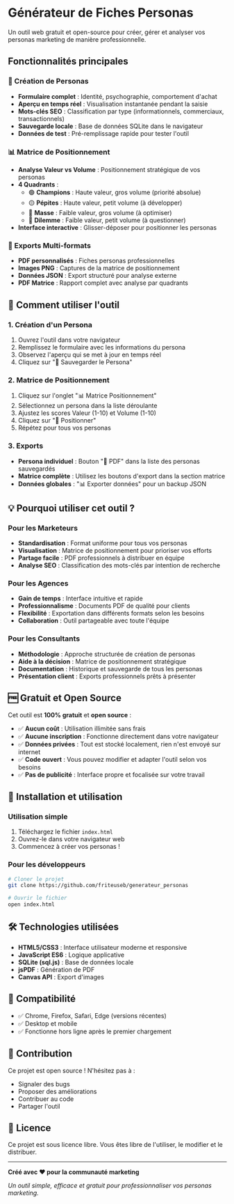 # Générateur de Fiches Personas

Un outil web gratuit et open-source pour créer, gérer et analyser vos personas marketing de manière professionnelle.

##  Fonctionnalités principales

### 👤 Création de Personas
- **Formulaire complet** : Identité, psychographie, comportement d'achat
- **Aperçu en temps réel** : Visualisation instantanée pendant la saisie
- **Mots-clés SEO** : Classification par type (informationnels, commerciaux, transactionnels)
- **Sauvegarde locale** : Base de données SQLite dans le navigateur
- **Données de test** : Pré-remplissage rapide pour tester l'outil

### 📊 Matrice de Positionnement
- **Analyse Valeur vs Volume** : Positionnement stratégique de vos personas
- **4 Quadrants** :
  - 🟢 **Champions** : Haute valeur, gros volume (priorité absolue)
  - 🟡 **Pépites** : Haute valeur, petit volume (à développer)
  - 🔵 **Masse** : Faible valeur, gros volume (à optimiser)
  - 🔴 **Dilemme** : Faible valeur, petit volume (à questionner)
- **Interface interactive** : Glisser-déposer pour positionner les personas

### 📁 Exports Multi-formats
- **PDF personnalisés** : Fiches personas professionnelles
- **Images PNG** : Captures de la matrice de positionnement
- **Données JSON** : Export structuré pour analyse externe
- **PDF Matrice** : Rapport complet avec analyse par quadrants

## 🚀 Comment utiliser l'outil

### 1. Création d'un Persona
1. Ouvrez l'outil dans votre navigateur
2. Remplissez le formulaire avec les informations du persona
3. Observez l'aperçu qui se met à jour en temps réel
4. Cliquez sur "💾 Sauvegarder le Persona"

### 2. Matrice de Positionnement
1. Cliquez sur l'onglet "📊 Matrice Positionnement"
2. Sélectionnez un persona dans la liste déroulante
3. Ajustez les scores Valeur (1-10) et Volume (1-10)
4. Cliquez sur "📍 Positionner"
5. Répétez pour tous vos personas

### 3. Exports
- **Persona individuel** : Bouton "📄 PDF" dans la liste des personas sauvegardés
- **Matrice complète** : Utilisez les boutons d'export dans la section matrice
- **Données globales** : "📊 Exporter données" pour un backup JSON

## 💡 Pourquoi utiliser cet outil ?

### Pour les Marketeurs
- **Standardisation** : Format uniforme pour tous vos personas
- **Visualisation** : Matrice de positionnement pour prioriser vos efforts
- **Partage facile** : PDF professionnels à distribuer en équipe
- **Analyse SEO** : Classification des mots-clés par intention de recherche

### Pour les Agences
- **Gain de temps** : Interface intuitive et rapide
- **Professionnalisme** : Documents PDF de qualité pour clients
- **Flexibilité** : Exportation dans différents formats selon les besoins
- **Collaboration** : Outil partageable avec toute l'équipe

### Pour les Consultants
- **Méthodologie** : Approche structurée de création de personas
- **Aide à la décision** : Matrice de positionnement stratégique
- **Documentation** : Historique et sauvegarde de tous les personas
- **Présentation client** : Exports professionnels prêts à présenter

## 🆓 Gratuit et Open Source

Cet outil est **100% gratuit** et **open source** :

- ✅ **Aucun coût** : Utilisation illimitée sans frais
- ✅ **Aucune inscription** : Fonctionne directement dans votre navigateur
- ✅ **Données privées** : Tout est stocké localement, rien n'est envoyé sur internet
- ✅ **Code ouvert** : Vous pouvez modifier et adapter l'outil selon vos besoins
- ✅ **Pas de publicité** : Interface propre et focalisée sur votre travail

## 🔧 Installation et utilisation

### Utilisation simple
1. Téléchargez le fichier `index.html`
2. Ouvrez-le dans votre navigateur web
3. Commencez à créer vos personas !

### Pour les développeurs
```bash
# Cloner le projet
git clone https://github.com/friteuseb/generateur_personas

# Ouvrir le fichier
open index.html
```

## 🛠️ Technologies utilisées

- **HTML5/CSS3** : Interface utilisateur moderne et responsive
- **JavaScript ES6** : Logique applicative
- **SQLite (sql.js)** : Base de données locale
- **jsPDF** : Génération de PDF
- **Canvas API** : Export d'images

## 📱 Compatibilité

- ✅ Chrome, Firefox, Safari, Edge (versions récentes)
- ✅ Desktop et mobile
- ✅ Fonctionne hors ligne après le premier chargement

## 🤝 Contribution

Ce projet est open source ! N'hésitez pas à :
- Signaler des bugs
- Proposer des améliorations
- Contribuer au code
- Partager l'outil

## 📄 Licence

Ce projet est sous licence libre. Vous êtes libre de l'utiliser, le modifier et le distribuer.

---

**Créé avec ❤️ pour la communauté marketing**

*Un outil simple, efficace et gratuit pour professionnaliser vos personas marketing.*